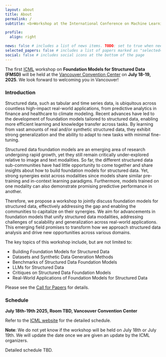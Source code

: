 ```yaml
---
layout: about
title: About
permalink: /
subtitle: <b>Workshop at the International Conference on Machine Learning (ICML) 2025</b>

profile:
  align: right

news: false # includes a list of news items. TODO: set to true when needed
selected_papers: false # includes a list of papers marked as "selected={true}"
social: false # includes social icons at the bottom of the page
---
```


The first [ICML](https://icml.cc/) workshop on **Foundation Models for Structured Data (FMSD)** will be held at the [Vancouver Convention Center](https://www.vancouverconventioncentre.com/) on **July 18-19, 2025**.
We look forward to welcoming you in Vancouver! 

### Introduction

Structured data, such as tabular and time series data, is ubiquitous across countless high-impact real-world applications, from predictive analytics in finance and healthcare to climate modeling. Recent advances have led to the development of foundation models tailored to structured data, enabling more efficient learning and knowledge transfer across tasks. By learning from vast amounts of real and/or synthetic structured data, they exhibit strong generalization and the ability to adapt to new tasks with minimal fine-tuning.

Structured data foundation models are an emerging area of research undergoing rapid growth, yet they still remain critically under-explored relative to image and text modalities. So far, the different structured data sub-communities have had little opportunity to come together and share insights about how to build foundation models for structured data. Yet, strong synergies exist across modalities since models share similar pre-training and in-context learning paradigms. Furthermore, models trained on one modality can also demonstrate promising predictive performance in another.

Therefore, we propose a workshop to jointly discuss foundation models for structured data, effectively addressing the gap and enabling the communities to capitalize on their synergies. We aim for advancements in foundation models that unify structured data modalities, addressing challenges of scalability and generalization across real-world applications. This emerging field promises to transform how we approach structured data analysis and drive new opportunities across various domains.

The key topics of this workshop include, but are not limited to:
- Building Foundation Models for Structured Data
- Datasets and Synthetic Data Generation Methods
- Benchmarks of Structured Data Foundation Models
- LLMs for Structured Data
- Critiques on Structured Data Foundation Models
- Real-World Applications of Foundation Models for Structured Data

Please see the [Call for Papers](/call-for-papers/) for details.

### Schedule

**July 18th-19th 2025, Room TBD, Vancouver Convention Center**

Refer to the [ICML website](https://icml.cc/) for the detailed schedule.

**Note**: We do not yet know if the workshop will be held on July 18th or July 19th. We will update the date once we are given an update by the ICML organizers.

Detailed schedule TBD.
